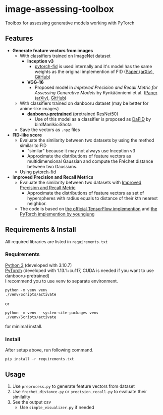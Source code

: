 # image-assessing-toolbox
Toolbox for assessing generative models working with PyTorch



## Features
- **Generate feature vectors from images**
  - With classifiers trained on ImageNet dataset
    - **Inception v3**
      - [pytorch-fid](https://github.com/mseitzer/pytorch-fid) is used internally and it's model has the same weights as the original implemention of FID ([Paper (arXiv)](https://arxiv.org/abs/1706.08500), [GitHub](https://github.com/bioinf-jku/TTUR))
    - **VGG-16**
      - Proposed model in *Improved Precision and Recall Metric for Assessing Generative Models* by Kynkäänniemi et al. ([Paper (arXiv)](https://arxiv.org/abs/1904.06991), [GitHub](https://github.com/kynkaat/improved-precision-and-recall-metric))
  - With classifiers trained on danbooru dataset (may be better for anime-like images)
    - [**danbooru-pretrained**](https://github.com/RF5/danbooru-pretrained) (pretrained ResNet50)
      - Use of this model as a classifier is proposed as [DaFID](https://github.com/birdManIkioiShota/DaFID-512) by birdManIkioiShota
  - Save the vectors as `.npz` files
- **FID-like score**
  - Evaluate the similarity between two datasets by using the method similar to FID
    - "similar" because it may not always use Inception v3
    - Approximate the distributions of feature vectors as multidimensional Gaussian and compute the Fréchet distance between two Gaussians.
  - Using [pytorch-fid](https://github.com/mseitzer/pytorch-fid)
- **Improved Precision and Recall Metrics**
  - Evaluate the similarity between two datasets with [Improved Precision and Recall Metric](https://arxiv.org/abs/1904.06991)
    - Approximate the distributions of feature vectors as set of hyperspheres with radius equals to distance of their kth nearest neighbor.
  - The code is based on [the official TensorFlow implemention](https://github.com/kynkaat/improved-precision-and-recall-metric) and [the PyTorch implemention by youngjung](https://github.com/youngjung/improved-precision-and-recall-metric-pytorch)



## Requirements & Install
All required libraries are listed in `requirements.txt` 
### Requirements
[Python 3](https://www.python.org/) (developed with 3.10.7)  
[PyTorch](https://pytorch.org/) (developed with 1.13.1+cu117,  CUDA is needed if you want to use danbooru-pretrained)   
I recommend you to use venv to separate environment.  
```
python -m venv venv
./venv/Scripts/activate
```
or
```
python -m venv --system-site-packages venv
./venv/Scripts/activate
```
for minimal install.
### Install
After setup above, run following command.
```
pip install -r requirements.txt
```


## Usage
1. Use `preprocess.py` to generate feature vectors from dataset
1. Use `frechet_distance.py` or  `precision_recall.py` to evaluate their similality
1. See the output csv
    - Use `simple_visualizer.py` if needed
